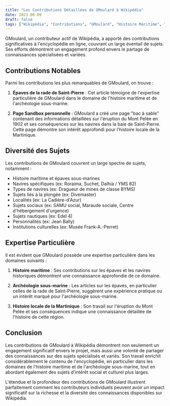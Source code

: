 ```yaml
---
title: "Les Contributions Détaillées de GMoulard à Wikipédia"
date: 2023-06-09
draft: false
tags: ["Wikipédia", "Contributions", "GMoulard", "Histoire Maritime", "Archéologie Sous-Marine"]
---
```


GMoulard, un contributeur actif de Wikipédia, a apporté des contributions significatives à l'encyclopédie en ligne, couvrant un large éventail de sujets. Ses efforts démontrent un engagement profond envers le partage de connaissances spécialisées et variées.

## Contributions Notables

Parmi les contributions les plus remarquables de GMoulard, on trouve :

1. **Épaves de la rade de Saint-Pierre** : Cet article témoigne de l'expertise particulière de GMoulard dans le domaine de l'histoire maritime et de l'archéologie sous-marine.

2. **Page Sandbox personnelle** : GMoulard a créé une page "bac à sable" contenant des informations détaillées sur l'éruption du Mont Pelée en 1902 et ses conséquences sur les navires dans la baie de Saint-Pierre. Cette page démontre son intérêt approfondi pour l'histoire locale de la Martinique.

## Diversité des Sujets

Les contributions de GMoulard couvrent un large spectre de sujets, notamment :

- Histoire maritime et épaves sous-marines
- Navires spécifiques (ex: Roraima, Suchet, Dalhia / YMS 82)
- Types de navires (ex: Dragueur de mines de classe BYMS)
- Sujets liés à la plongée (ex: Divemaster)
- Localités (ex: La Cadière-d'Azur)
- Sujets sociaux (ex: SAMU social, Maraude sociale, Centre d'hébergement d'urgence)
- Sujets nautiques (ex: Edel 4)
- Personnalités (ex: Jean Bally)
- Institutions culturelles (ex: Musée Frank-A.-Perret)

## Expertise Particulière

Il est évident que GMoulard possède une expertise particulière dans les domaines suivants :

1. **Histoire maritime** : Ses contributions sur les épaves et les navires historiques démontrent une connaissance approfondie de ce domaine.

2. **Archéologie sous-marine** : Les articles sur les épaves, en particulier celles de la rade de Saint-Pierre, suggèrent une expérience pratique ou un intérêt marqué pour l'archéologie sous-marine.

3. **Histoire locale de la Martinique** : Son travail sur l'éruption du Mont Pelée et ses conséquences indique une connaissance détaillée de l'histoire de cette région.

## Conclusion

Les contributions de GMoulard à Wikipédia démontrent non seulement un engagement significatif envers le projet, mais aussi une volonté de partager des connaissances sur des sujets spécialisés et variés. Son travail enrichit considérablement le contenu de l'encyclopédie, en particulier dans les domaines de l'histoire maritime et de l'archéologie sous-marine, tout en abordant également des sujets d'intérêt social et culturel plus larges.

L'étendue et la profondeur des contributions de GMoulard illustrent parfaitement comment les contributeurs individuels peuvent avoir un impact significatif sur la richesse et la diversité des connaissances disponibles sur Wikipédia.